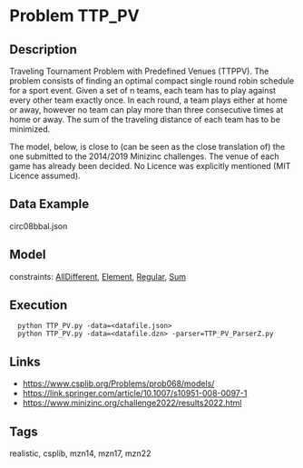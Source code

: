 # Problem TTP_PV
## Description
Traveling Tournament Problem with Predefined Venues (TTPPV).
The problem consists of finding an optimal compact single round robin schedule for a sport event.
Given a set of n teams, each team has to play against every other team exactly once.
In each round, a team plays either at home or away, however no team can play more than three consecutive times at home or away.
The sum of the traveling distance of each team has to be minimized.

The model, below, is close to (can be seen as the close translation of) the one submitted to the 2014/2019 Minizinc challenges.
The venue of each game has already been decided.
No Licence was explicitly mentioned (MIT Licence assumed).

## Data Example
  circ08bbal.json

## Model
  constraints: [AllDifferent](http://pycsp.org/documentation/constraints/AllDifferent), [Element](http://pycsp.org/documentation/constraints/Element), [Regular](http://pycsp.org/documentation/constraints/Regular), [Sum](http://pycsp.org/documentation/constraints/Sum)

## Execution
```
  python TTP_PV.py -data=<datafile.json>
  python TTP_PV.py -data=<datafile.dzn> -parser=TTP_PV_ParserZ.py
```

## Links
  - https://www.csplib.org/Problems/prob068/models/
  - https://link.springer.com/article/10.1007/s10951-008-0097-1
  - https://www.minizinc.org/challenge2022/results2022.html

## Tags
  realistic, csplib, mzn14, mzn17, mzn22
